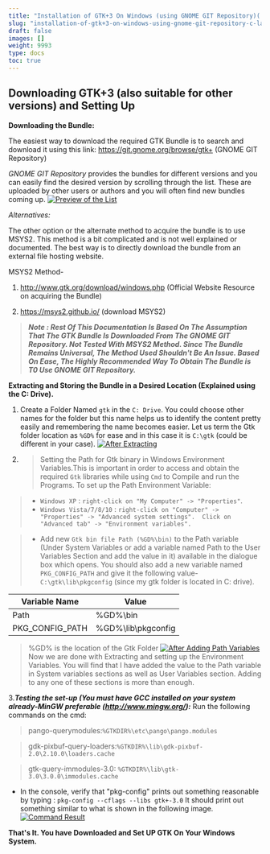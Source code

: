```yaml
---
title: "Installation of GTK+3 On Windows (using GNOME GIT Repository)( C Language-Assuming GCC is Installed)"
slug: "installation-of-gtk+3-on-windows-using-gnome-git-repository-c-language-assuming-gcc-is-installed"
draft: false
images: []
weight: 9993
type: docs
toc: true
---
```


## Downloading GTK+3 (also suitable for other versions) and Setting Up
**Downloading the Bundle:**

The easiest way to download the required GTK Bundle is to search and download it using this link: https://git.gnome.org/browse/gtk+ (GNOME GIT Repository)

*GNOME GIT Repository* provides the bundles for different versions and you can easily find the desired version by scrolling through the list. These are uploaded by other users or authors and you will often find new bundles coming up.
[![Preview of the List][1]][1]

*Alternatives:*

The other option or the alternate method to acquire the bundle is to use MSYS2. This method is a bit complicated and is not well explained or documented. The best way is to directly download the bundle from an external file hosting website. 

MSYS2 Method- 

 1. http://www.gtk.org/download/windows.php (Official Website Resource on acquiring the Bundle)

 2. https://msys2.github.io/ (download MSYS2)

> ***Note : Rest Of This Documentation Is Based On The Assumption That The GTK Bundle Is Downloaded From The GNOME GIT Repository. Not Tested With MSYS2 Method. Since The Bundle Remains Universal, The Method Used Shouldn't Be An Issue. Based On Ease, The Highly Recommended Way To Obtain The Bundle is T0 Use GNOME GIT Repository.***

**Extracting and Storing the Bundle in a Desired Location (Explained using the C: Drive).**

 1. Create a Folder Named `gtk` in the `C: Drive`. You could choose other names for the folder but this name helps us to identify the content pretty easily and remembering the name becomes easier. Let us term the Gtk folder location as `%GD%` for ease and in this case it is `C:\gtk` (could be different in your case).
 [![After Extracting][2]][2]
 2. > Setting the Path for Gtk binary in Windows Environment Variables.This is important in order to access and obtain the required `Gtk` libraries while using `Cmd` to Compile and run the Programs. To set up the Path Environment Variable:

> - `Windows XP` : `right-click on "My Computer" -> "Properties"`. 
> - `Windows Vista/7/8/10` : `right-click on "Computer" -> "Properties" -> "Advanced system settings".  Click on "Advanced tab" -> "Environment
> variables".` 

> - Add new `Gtk bin file Path (%GD%\bin)` to the Path variable (Under System Variables or add a variable named Path to the User Variables Section and add the value in it) available in the dialogue box which opens. You should also add a new variable named `PKG_CONFIG_PATH` and give it the following value- `C:\gtk\lib\pkgconfig` (since my gtk folder is located in C: drive).

| Variable Name| Value |
| ------       | ------ |
| Path        | %GD%\bin  |
| PKG_CONFIG_PATH   | %GD%\lib\pkgconfig   |

> %GD% is the location of the Gtk Folder
[![After Adding Path Variables][3]][3]
Now we are done with Extracting and setting up the Environment Variables. You will find that I have added the value to the Path variable in System variables sections as well as User Variables section. Adding to any one of these sections is more than enough.

3.***Testing the set-up (You must have GCC installed on your system already-MinGW preferable (http://www.mingw.org/):***
  Run the following commands on the cmd:

> pango-querymodules:`%GTKDIR%\etc\pango\pango.modules`

> gdk-pixbuf-query-loaders:`%GTKDIR%\lib\gdk-pixbuf-2.0\2.10.0\loaders.cache`

> gtk-query-immodules-3.0: `%GTKDIR%\lib\gtk-3.0\3.0.0\immodules.cache`

  - In the console, verify that "pkg-config" prints out something reasonable by typing : `pkg-config --cflags --libs gtk+-3.0` It should print out something similar to what is shown in the following image.[![Command Result][4]][4]

**That's It. You have Downloaded and Set UP GTK On Your Windows System.**


 


  [1]: http://i.stack.imgur.com/SRhIN.png
  [2]: http://i.stack.imgur.com/HTHLP.png
  [3]: http://i.stack.imgur.com/f7fwq.png
  [4]: http://i.stack.imgur.com/psVNQ.png


